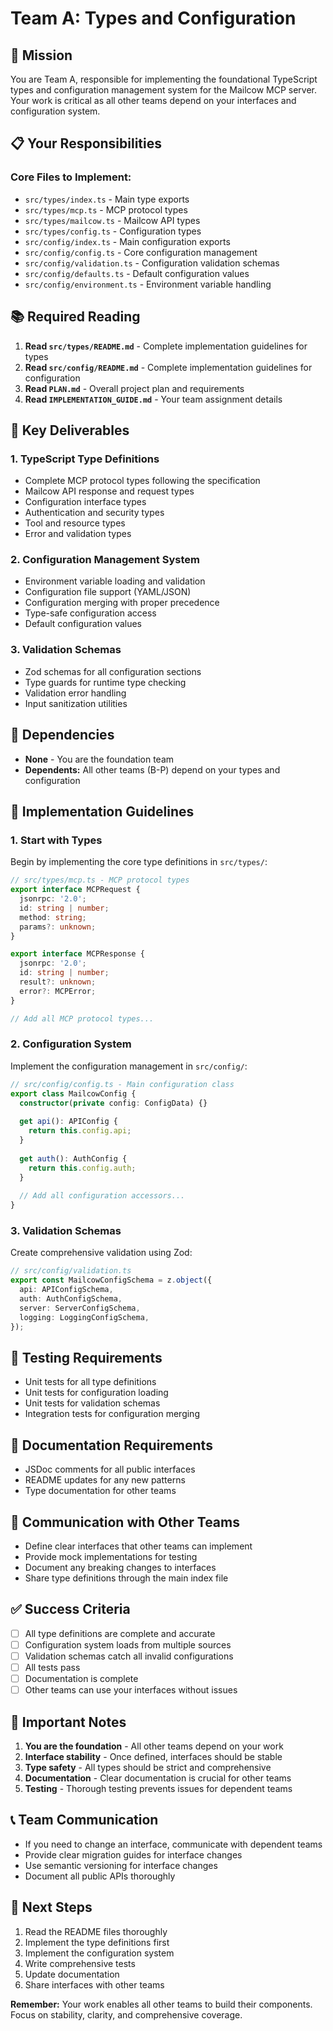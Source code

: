 # Team A: Types and Configuration

## 🎯 Mission
You are Team A, responsible for implementing the foundational TypeScript types and configuration management system for the Mailcow MCP server. Your work is critical as all other teams depend on your interfaces and configuration system.

## 📋 Your Responsibilities

### Core Files to Implement:
- `src/types/index.ts` - Main type exports
- `src/types/mcp.ts` - MCP protocol types
- `src/types/mailcow.ts` - Mailcow API types
- `src/types/config.ts` - Configuration types
- `src/config/index.ts` - Main configuration exports
- `src/config/config.ts` - Core configuration management
- `src/config/validation.ts` - Configuration validation schemas
- `src/config/defaults.ts` - Default configuration values
- `src/config/environment.ts` - Environment variable handling

## 📚 Required Reading
1. **Read `src/types/README.md`** - Complete implementation guidelines for types
2. **Read `src/config/README.md`** - Complete implementation guidelines for configuration
3. **Read `PLAN.md`** - Overall project plan and requirements
4. **Read `IMPLEMENTATION_GUIDE.md`** - Your team assignment details

## 🎯 Key Deliverables

### 1. TypeScript Type Definitions
- Complete MCP protocol types following the specification
- Mailcow API response and request types
- Configuration interface types
- Authentication and security types
- Tool and resource types
- Error and validation types

### 2. Configuration Management System
- Environment variable loading and validation
- Configuration file support (YAML/JSON)
- Configuration merging with proper precedence
- Type-safe configuration access
- Default configuration values

### 3. Validation Schemas
- Zod schemas for all configuration sections
- Type guards for runtime type checking
- Validation error handling
- Input sanitization utilities

## 🔗 Dependencies
- **None** - You are the foundation team
- **Dependents:** All other teams (B-P) depend on your types and configuration

## 🚀 Implementation Guidelines

### 1. Start with Types
Begin by implementing the core type definitions in `src/types/`:

```typescript
// src/types/mcp.ts - MCP protocol types
export interface MCPRequest {
  jsonrpc: '2.0';
  id: string | number;
  method: string;
  params?: unknown;
}

export interface MCPResponse {
  jsonrpc: '2.0';
  id: string | number;
  result?: unknown;
  error?: MCPError;
}

// Add all MCP protocol types...
```

### 2. Configuration System
Implement the configuration management in `src/config/`:

```typescript
// src/config/config.ts - Main configuration class
export class MailcowConfig {
  constructor(private config: ConfigData) {}
  
  get api(): APIConfig {
    return this.config.api;
  }
  
  get auth(): AuthConfig {
    return this.config.auth;
  }
  
  // Add all configuration accessors...
}
```

### 3. Validation Schemas
Create comprehensive validation using Zod:

```typescript
// src/config/validation.ts
export const MailcowConfigSchema = z.object({
  api: APIConfigSchema,
  auth: AuthConfigSchema,
  server: ServerConfigSchema,
  logging: LoggingConfigSchema,
});
```

## 🧪 Testing Requirements
- Unit tests for all type definitions
- Unit tests for configuration loading
- Unit tests for validation schemas
- Integration tests for configuration merging

## 📝 Documentation Requirements
- JSDoc comments for all public interfaces
- README updates for any new patterns
- Type documentation for other teams

## 🔄 Communication with Other Teams
- Define clear interfaces that other teams can implement
- Provide mock implementations for testing
- Document any breaking changes to interfaces
- Share type definitions through the main index file

## ✅ Success Criteria
- [ ] All type definitions are complete and accurate
- [ ] Configuration system loads from multiple sources
- [ ] Validation schemas catch all invalid configurations
- [ ] All tests pass
- [ ] Documentation is complete
- [ ] Other teams can use your interfaces without issues

## 🚨 Important Notes
1. **You are the foundation** - All other teams depend on your work
2. **Interface stability** - Once defined, interfaces should be stable
3. **Type safety** - All types should be strict and comprehensive
4. **Documentation** - Clear documentation is crucial for other teams
5. **Testing** - Thorough testing prevents issues for dependent teams

## 📞 Team Communication
- If you need to change an interface, communicate with dependent teams
- Provide clear migration guides for interface changes
- Use semantic versioning for interface changes
- Document all public APIs thoroughly

## 🎯 Next Steps
1. Read the README files thoroughly
2. Implement the type definitions first
3. Implement the configuration system
4. Write comprehensive tests
5. Update documentation
6. Share interfaces with other teams

**Remember:** Your work enables all other teams to build their components. Focus on stability, clarity, and comprehensive coverage. 